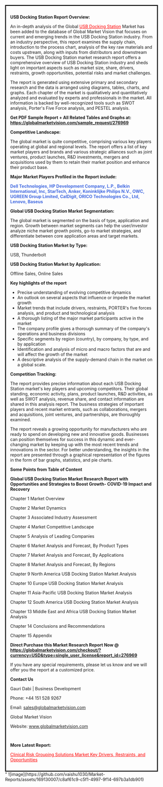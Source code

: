 <div style='border: 3px solid black; padding: 1em;'>

<strong>USB Docking Station Report Overview:</strong>

An in-depth analysis of the Global <a style='color: #ff0000;' href='https://globalmarketvision.com/reports/global-usb-docking-station-market/276969'>USB Docking Station</a> Market has been added to the database of Global Market Vision that focuses on current and emerging trends in the USB Docking Station industry. From an industry perspective, this report examines the supply chain, introduction to the process chart, analysis of the key raw materials and costs upstream, along with inputs from distributors and downstream buyers. The USB Docking Station market research report offers a comprehensive overview of USB Docking Station industry and sheds light on important aspects such as market size, share, drivers, restraints, growth opportunities, potential risks and market challenges.

The report is generated using extensive primary and secondary research and the data is arranged using diagrams, tables, charts, and graphs. Each chapter of the market is qualitatively and quantitatively analyzed and evaluated by experts and professionals in the market. All information is backed by well-recognized tools such as SWOT analysis, Porter's Five Force analysis, and PESTEL analysis.

<strong>Get PDF Sample Report + All Related Tables and Graphs at</strong><strong>:</strong><strong> <a style='color: #ff0000;' href='https://globalmarketvision.com/sample_request/276969?utm_source=linkedinPulse&utm_medium=SN&utm_campaign=SN'><strong>https://globalmarketvision.com/sample_request/276969</strong></a></strong>

<strong>Competitive Landscape:</strong>

The global market is quite competitive, comprising various key players operating at global and regional levels. The report offers a list of key market players and brands and various strategic alliances such as joint ventures, product launches, R&amp;D investments, mergers and acquisitions used by them to retain their market position and enhance their product base.

<strong>Major Market Players Profiled in the Report include:</strong>

<strong style='color: #4169e1;'>Dell Technologies, HP Development Company, L.P., Belkin International, Inc, StarTech, Anker, Koninklijke Philips N.V., OWC, UGREEN Group Limited, CalDigit, ORICO Technologies Co., Ltd, Lenovo, Baseus</strong>

<strong>Global USB Docking Station Market Segmentation:</strong>

The global market is segmented on the basis of type, application and region. Growth between market segments can help the user/investor analyze niche market growth points, go-to market strategies, and differentiate between core application areas and target markets.

<strong>USB Docking Station Market by Type</strong><strong>:</strong>

USB, Thunderbolt

<strong>USB Docking Station Market by</strong><strong> Application:</strong>

Offline Sales, Online Sales

<strong>Key highlights of the report</strong>
<ul>
  <li>Precise understanding of evolving competitive dynamics</li>
  <li>An outlook on several aspects that influence or impede the market growth</li>
  <li>Market trends that include drivers, restraints, PORTER's five forces analysis, and product and technological analysis</li>
  <li>A thorough listing of the major market participants active in the market</li>
  <li>The company profile gives a thorough summary of the company's operations and business divisions</li>
  <li>Specific segments by region (country), by company, by type, and by application</li>
  <li>Identification and analysis of micro and macro factors that are and will affect the growth of the market</li>
  <li>A descriptive analysis of the supply-demand chain in the market on a global scale.</li>
</ul>
<strong>Competition Tracking:</strong>

The report provides precise information about each USB Docking Station market's key players and upcoming competitors. Their global standing, economic activity, plans, product launches, R&amp;D activities, as well as SWOT analysis, revenue share, and contact information are shared in this analysis report. The business strategies of important players and recent market entrants, such as collaborations, mergers and acquisitions, joint ventures, and partnerships, are thoroughly examined.

The report reveals a growing opportunity for manufacturers who are ready to spend on developing new and innovative goods. Businesses can position themselves for success in this dynamic and ever-changing market by keeping up with the most recent trends and innovations in the sector. For better understanding, the insights in the report are presented through a graphical representation of the figures in the form of bar graphs, statistics, and pie charts.

<strong>Some Points from Table of Content</strong>

<strong>Global USB Docking Station Market Research Report with Opportunities and Strategies to Boost Growth- COVID-19 Impact and Recovery</strong>

Chapter 1 Market Overview

Chapter 2 Market Dynamics

Chapter 3 Associated Industry Assessment

Chapter 4 Market Competitive Landscape

Chapter 5 Analysis of Leading Companies

Chapter 6 Market Analysis and Forecast, By Product Types

Chapter 7 Market Analysis and Forecast, By Applications

Chapter 8 Market Analysis and Forecast, By Regions

Chapter 9 North America USB Docking Station Market Analysis

Chapter 10 Europe USB Docking Station Market Analysis

Chapter 11 Asia-Pacific USB Docking Station Market Analysis

Chapter 12 South America USB Docking Station Market Analysis

Chapter 13 Middle East and Africa USB Docking Station Market Analysis

Chapter 14 Conclusions and Recommendations

Chapter 15 Appendix

<strong>Direct Purchase this Market Research Report Now @ <a style='color: #ff0000;' href='https://globalmarketvision.com/checkout/?currency=USD&type=single_user_license&report_id=276969?utm_source=linkedinPulse&utm_medium=SN&utm_campaign=SN'><strong>https://globalmarketvision.com/checkout/?currency=USD&type=single_user_license&report_id=276969</strong></a></strong>

If you have any special requirements, please let us know and we will offer you the report at a customized price.
<p id='ember58' class='ember-view reader-content-blocks__paragraph'><strong>Contact Us</strong></p>
<p id='ember59' class='ember-view reader-content-blocks__paragraph'>Gauri Dabi | Business Development</p>
<p id='ember60' class='ember-view reader-content-blocks__paragraph'>Phone: +44 151 528 9267</p>
Email: <a href='mailto:sales@globalmarketvision.com'>sales@globalmarketvision.com</a>

Global Market Vision

Website: <a href='http://www.globalmarketvision.com/'>www.globalmarketvision.com</a>

&nbsp;

<strong>More Latest Report:</strong>

<a style='color: #ff0000;' href='https://medium.com/@namratasonawane27/clinical-risk-grouping-solutions-market-key-drivers-restraints-and-opportunities-6b32f337594d'>Clinical Risk Grouping Solutions Market Key Drivers, Restraints, and Opportunities </a>

</div>"
![image](https://github.com/vaishu1030/Market-Reports/assets/169130007/c8af61c9-c5f1-4997-9f14-697b3a1db901)
